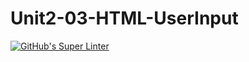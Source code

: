 # Unit2-03-HTML-UserInput
[![GitHub's Super Linter](https://github.com/CarolynWP/Unit2-03-HTML-UserInput/workflows/GitHub's%20Super%20Linter/badge.svg)](https://github.com/CarolynWP/Unit2-03-HTML-UserInput/actions)